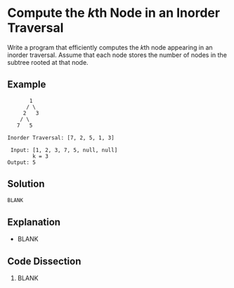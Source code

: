 # Compute the *k*th Node in an Inorder Traversal
Write a program that efficiently computes the *k*th node appearing in an inorder traversal. Assume that each node stores the number of nodes in the subtree rooted at that node.

## Example
```
       1
      / \
     2   3
    / \
   7   5

Inorder Traversal: [7, 2, 5, 1, 3]

 Input: [1, 2, 3, 7, 5, null, null]
        k = 3
Output: 5
```

## Solution
```python
BLANK
```

## Explanation
* BLANK

## Code Dissection
1. BLANK